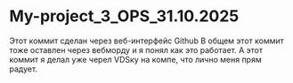 # My-project_3_OPS_31.10.2025
Этот коммит сделан через веб-интерфейс Github
В общем этот коммит тоже оставлен через вебморду и я понял как это работает.
А этот коммит я делал уже черел VDSку на компе, что лично меня прям радует.